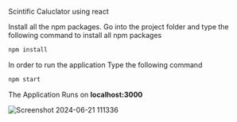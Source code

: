 Scintific Caluclator using react


Install all the npm packages. Go into the project folder and type the following command to install all npm packages

```bash
npm install
```

In order to run the application Type the following command

```bash
npm start
```

The Application Runs on **localhost:3000**



![Screenshot 2024-06-21 111336](https://github.com/Utkarshupadhyay1919/Internship/assets/167909410/8a0e7ab8-a46e-4673-a5fd-f3c7ad0da8d8)
